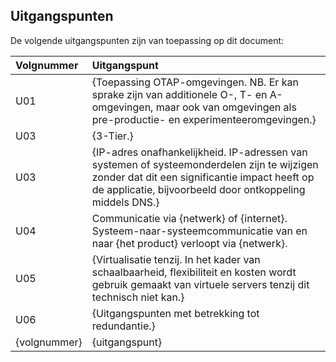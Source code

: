 ## Uitgangspunten

De volgende uitgangspunten zijn van toepassing op dit document:

| Volgnummer   | Uitgangspunt |
|:-------------|:----|
| U01          | {Toepassing OTAP-omgevingen. NB. Er kan sprake zijn van additionele O-, T- en A-omgevingen, maar ook van omgevingen als pre-productie- en experimenteeromgevingen.} |
| U03          | {3-Tier.} |
| U03          | {IP-adres onafhankelijkheid. IP-adressen van systemen of systeemonderdelen zijn te wijzigen zonder dat dit een significantie impact heeft op de applicatie, bijvoorbeeld door ontkoppeling middels DNS.} |
| U04          | Communicatie via {netwerk} of {internet}. Systeem-naar-systeemcommunicatie van en naar {het product} verloopt via {netwerk}. |
| U05          | {Virtualisatie tenzij. In het kader van schaalbaarheid, flexibiliteit en kosten wordt gebruik gemaakt van virtuele servers tenzij dit technisch niet kan.} |
| U06          | {Uitgangspunten met betrekking tot redundantie.} |
| {volgnummer} | {uitgangspunt} |
